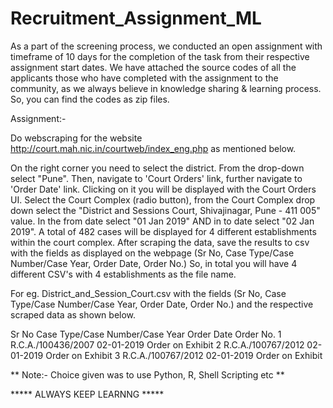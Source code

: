 # Recruitment_Assignment_ML

As a part of the screening process, we conducted an open assignment with timeframe of 10 days for the completion of the task from their respective assignment start dates. We have attached the source codes of all the applicants those who have completed with the assignment to the community, as we always believe in knowledge sharing & learning process. So, you can find the codes as zip files.

Assignment:-

Do webscraping for the website http://court.mah.nic.in/courtweb/index_eng.php as mentioned below.

On the right corner you need to select the district. From the drop-down select "Pune". Then, navigate to 'Court Orders' link, further navigate to 'Order Date' link. Clicking on it you will be displayed with the Court Orders UI. Select the Court Complex (radio button), from the Court Complex drop down select the "District and Sessions Court, Shivajinagar, Pune - 411 005" value. In the from date select "01 Jan 2019" AND in to date select "02 Jan 2019". A total of 482 cases will be displayed for 4 different establishments within the court complex. After scraping the data, save the results to csv with the fields as displayed on the webpage (Sr No, Case Type/Case Number/Case Year, Order Date,	Order No.) So, in total you will have 4 different CSV's with 4 establishments as the file name. 

For eg. District_and_Session_Court.csv with the fields (Sr No, Case Type/Case Number/Case Year, Order Date, Order No.) and the respective scraped data as shown below.

Sr No  Case Type/Case Number/Case Year  Order Date   	    Order No.
1	R.C.A./100436/2007		02-01-2019	Order on Exhibit
2	R.C.A./100767/2012		02-01-2019	Order on Exhibit
3	R.C.A./100767/2012		02-01-2019	Order on Exhibit

** Note:- Choice given was to use Python, R, Shell Scripting etc **


***** ALWAYS KEEP LEARNNG *****
